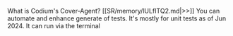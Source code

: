 What is Codium's Cover-Agent? [[SR/memory/lULfITQ2.md|>>]] You can automate and enhance generate of tests. It's mostly for unit tests as of Jun 2024. It can run via the terminal